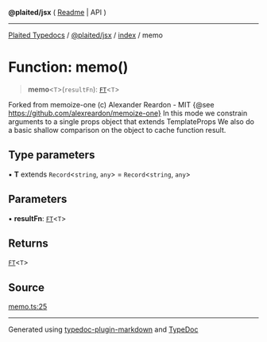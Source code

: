 **@plaited/jsx** ( [Readme](../../README.md) \| API )

***

[Plaited Typedocs](../../../../modules.md) / [@plaited/jsx](../../modules.md) / [index](../README.md) / memo

# Function: memo()

> **memo**\<`T`\>(`resultFn`): [`FT`](../type-aliases/FT.md)\<`T`\>

Forked from  memoize-one
(c) Alexander Reardon - MIT
{@see https://github.com/alexreardon/memoize-one}
In this mode we constrain arguments to a single props object that extends TemplateProps
We also do a basic shallow comparison on the object to cache function result.

## Type parameters

▪ **T** extends `Record`\<`string`, `any`\> = `Record`\<`string`, `any`\>

## Parameters

▪ **resultFn**: [`FT`](../type-aliases/FT.md)\<`T`\>

## Returns

[`FT`](../type-aliases/FT.md)\<`T`\>

## Source

[memo.ts:25](https://github.com/plaited/plaited/blob/0d4801d/libs/jsx/src/memo.ts#L25)

***

Generated using [typedoc-plugin-markdown](https://www.npmjs.com/package/typedoc-plugin-markdown) and [TypeDoc](https://typedoc.org/)
